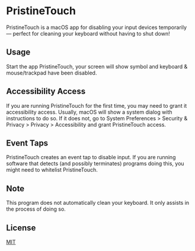 # PristineTouch
PristineTouch is a macOS app for disabling your input devices temporarily &mdash; perfect for cleaning your keyboard without having to shut down!

## Usage
Start the app PristineTouch, your screen will show symbol and keyboard & mouse/trackpad have been disabled.

## Accessibility Access
If you are running PristineTouch for the first time, you may need to grant it accessibility access. Usually, macOS will show a system dialog with instructions to do so. If it does not, go to System Preferences > Security & Privacy > Privacy > Accessibility and grant PristineTouch access.

## Event Taps
PristineTouch creates an event tap to disable input. If you are running software that detects (and possibly terminates) programs doing this, you might need to whitelist PristineTouch.

## Note
This program does not automatically clean your keyboard. It only assists in the process of doing so.

## License
[MIT](LICENSE)
